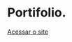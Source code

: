 # Portifolio.
<a href="https://wilksonflor.github.io/Portifolio/" target="_blank">Acessar o site</a>
